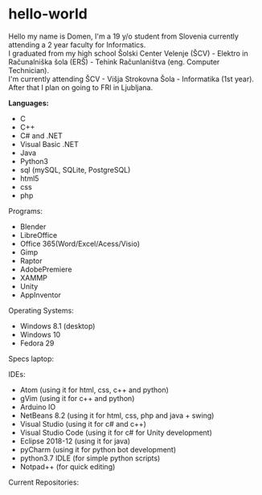 # hello-world
Hello my name is Domen, I'm a 19 y/o student from Slovenia currently attending a 2 year faculty for Informatics. <br/>
I graduated from my high school Šolski Center Velenje (ŠCV) - Elektro in Računalniška šola (ERŠ) - Tehink Računlaništva (eng. Computer Technician). <br/>
I'm currently attending ŠCV - Višja Strokovna Šola - Informatika (1st year). <br/>
After that I plan on going to FRI in Ljubljana.

<b>Languages:</b>
- C
- C++
- C# and .NET
- Visual Basic .NET
- Java
- Python3
- sql (mySQL, SQLite, PostgreSQL)
- html5
- css
- php

Programs:
- Blender
- LibreOffice
- Office 365(Word/Excel/Acess/Visio)
- Gimp
- Raptor
- AdobePremiere
- XAMMP
- Unity
- AppInventor

Operating Systems:
- Windows 8.1 (desktop)
- Windows 10
- Fedora 29

Specs laptop:

IDEs:
- Atom (using it for html, css, c++ and python)
- gVim (using it for c++ and python)
- Arduino IO
- NetBeans 8.2 (using it for html, css, php and java + swing)
- Visual Studio (using it for c# and c++)
- Visual Studio Code (using it for c# for Unity development)
- Eclipse 2018-12 (using it for java)
- pyCharm (using it for python bot development)
- python3.7 IDLE (for simple python scripts)
- Notpad++ (for quick editing)

Current Repositories:
